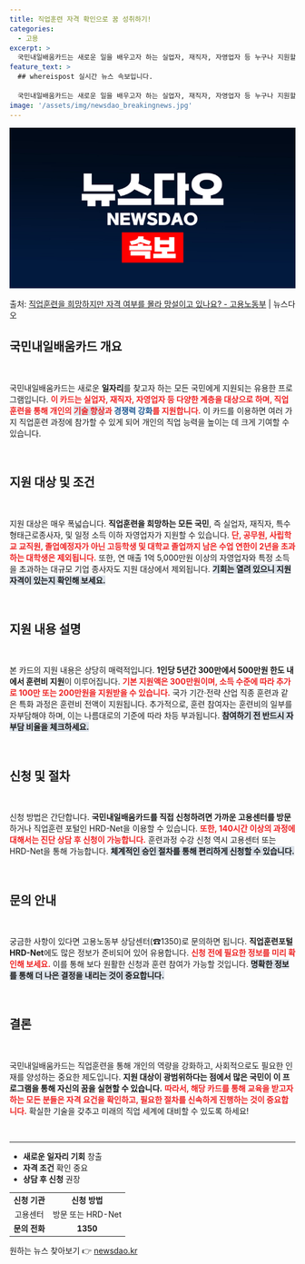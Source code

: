 ```yaml
---
title: 직업훈련 자격 확인으로 꿈 성취하기!
categories:
  - 고용
excerpt: >
  국민내일배움카드는 새로운 일을 배우고자 하는 실업자, 재직자, 자영업자 등 누구나 지원할 수 있습니다. ▲ …
feature_text: >
  ## whereispost 실시간 뉴스 속보입니다.

  국민내일배움카드는 새로운 일을 배우고자 하는 실업자, 재직자, 자영업자 등 누구나 지원할 수 있습니다. ▲ …
image: '/assets/img/newsdao_breakingnews.jpg'
---
```


![뉴스다오 속보](/assets/img/newsdao_breakingnews.jpg)

<p>출처: <a href="https://newsdao.kr/2192" rel="dofollow">직업훈련을 희망하지만 자격 여부를 몰라 망설이고 있나요? - 고용노동부</a> | 뉴스다오</p>

<h2 data-ke-size="size26">국민내일배움카드 개요</h2>

<p data-ke-size="size16">&nbsp;</p>
국민내일배움카드는 새로운 <b>일자리</b>를 찾고자 하는 모든 국민에게 지원되는 유용한 프로그램입니다. <b><span style="color: #ee2323;">이 카드는 실업자, 재직자, 자영업자 등 다양한 계층을 대상으로 하며, 직업훈련을 통해 개인의 <span style="background-color: #21538527;">기술 향상</span>과 <span style="color: #1a5490;">경쟁력 강화</span>를 지원합니다.</b> 이 카드를 이용하면 여러 가지 직업훈련 과정에 참가할 수 있게 되어 개인의 직업 능력을 높이는 데 크게 기여할 수 있습니다.

<p data-ke-size="size16">&nbsp;</p>

<h2 data-ke-size="size26">지원 대상 및 조건</h2>

<p data-ke-size="size16">&nbsp;</p>
지원 대상은 매우 폭넓습니다. <b>직업훈련을 희망하는 모든 국민</b>, 즉 실업자, 재직자, 특수형태근로종사자, 및 일정 소득 이하 자영업자가 지원할 수 있습니다. <b><span style="color: #ee2323;">단, 공무원, 사립학교 교직원, 졸업예정자가 아닌 고등학생 및 대학교 졸업까지 남은 수업 연한이 2년을 초과하는 대학생은 제외됩니다.</span></b> 또한, 연 매출 1억 5,000만원 이상의 자영업자와 특정 소득을 초과하는 대규모 기업 종사자도 지원 대상에서 제외됩니다. <b><span style="background-color: #21538527;">기회는 열려 있으니 지원 자격이 있는지 확인해 보세요.</span></b>

<p data-ke-size="size16">&nbsp;</p>

<h2 data-ke-size="size26">지원 내용 설명</h2>

<p data-ke-size="size16">&nbsp;</p>
본 카드의 지원 내용은 상당히 매력적입니다. <b>1인당 5년간 300만에서 500만원 한도 내에서 훈련비 지원</b>이 이루어집니다. <b><span style="color: #ee2323;">기본 지원액은 300만원이며, 소득 수준에 따라 추가로 100만 또는 200만원을 지원받을 수 있습니다.</span></b> 국가 기간·전략 산업 직종 훈련과 같은 특화 과정은 훈련비 전액이 지원됩니다. 추가적으로, 훈련 참여자는 훈련비의 일부를 자부담해야 하며, 이는 나름대로의 기준에 따라 차등 부과됩니다. <b><span style="background-color: #21538527;">참여하기 전 반드시 자부담 비율을 체크하세요.</span></b>

<p data-ke-size="size16">&nbsp;</p>

<h2 data-ke-size="size26">신청 및 절차</h2>

<p data-ke-size="size16">&nbsp;</p>
신청 방법은 간단합니다. <b>국민내일배움카드를 직접 신청하려면 가까운 고용센터를 방문</b>하거나 직업훈련 포털인 HRD-Net을 이용할 수 있습니다. <b><span style="color: #ee2323;">또한, 140시간 이상의 과정에 대해서는 진단 상담 후 신청이 가능합니다.</span></b> 훈련과정 수강 신청 역시 고용센터 또는 HRD-Net을 통해 가능합니다. <b><span style="background-color: #21538527;">체계적인 승인 절차를 통해 편리하게 신청할 수 있습니다.</span></b>

<p data-ke-size="size16">&nbsp;</p>

<h2 data-ke-size="size26">문의 안내</h2>

<p data-ke-size="size16">&nbsp;</p>
궁금한 사항이 있다면 고용노동부 상담센터(☎1350)로 문의하면 됩니다. <b>직업훈련포털 HRD-Net</b>에도 많은 정보가 준비되어 있어 유용합니다. <b><span style="color: #ee2323;">신청 전에 필요한 정보를 미리 확인해 보세요.</span></b> 이를 통해 보다 원활한 신청과 훈련 참여가 가능할 것입니다. <b><span style="background-color: #21538527;">명확한 정보를 통해 더 나은 결정을 내리는 것이 중요합니다.</span></b>

<p data-ke-size="size16">&nbsp;</p>

<h2 data-ke-size="size26">결론</h2>

<p data-ke-size="size16">&nbsp;</p>
국민내일배움카드는 직업훈련을 통해 개인의 역량을 강화하고, 사회적으로도 필요한 인재를 양성하는 중요한 제도입니다. <b>지원 대상이 광범위하다는 점에서 많은 국민이 이 프로그램을 통해 자신의 꿈을 실현할 수 있습니다.</b> <b><span style="color: #ee2323;">따라서, 해당 카드를 통해 교육을 받고자 하는 모든 분들은 자격 요건을 확인하고, 필요한 절차를 신속하게 진행하는 것이 중요합니다.</span></b> 확실한 기술을 갖추고 미래의 직업 세계에 대비할 수 있도록 하세요!

<p data-ke-size="size16">&nbsp;</p>

<hr />

<ul>
  <li><b>새로운 일자리 기회</b> 창출</li>
  <li><b>자격 조건</b> 확인 중요</li>
  <li><b>상담 후 신청</b> 권장</li>
</ul>

<table style="width: 100%; border-collapse: collapse;">
  <tr>
    <td style="text-align: center; height: 17px;"><b>신청 기관</b></td>
    <td style="text-align: center; height: 17px;"><b>신청 방법</b></td>
  </tr>
  <tr>
    <td style="text-align: center; height: 17px;">고용센터</td>
    <td style="text-align: center; height: 17px;">방문 또는 HRD-Net</td>
  </tr>
  <tr>
    <td style="text-align: center; height: 17px;"><b>문의 전화</b></td>
    <td style="text-align: center; height: 17px;"><b>1350</b></td>
  </tr>
</table> 

원하는 뉴스 찾아보기 👉 <a href="https://newsdao.kr" rel="dofollow">newsdao.kr</a>


